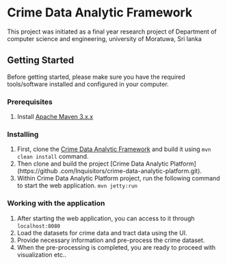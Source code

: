 
# Crime Data Analytic Framework

This project was initiated as a final year research project of Department of computer science and engineering, 
university of Moratuwa, Sri lanka

## Getting Started

Before getting started, please make sure you have the required tools/software installed and configured in your computer.

### Prerequisites

1. Install [Apache Maven 3.x.x](https://maven.apache.org/install.html)


### Installing

1. First, clone the [Crime Data Analytic Framework](https://github.com/Inquisitors/CDAF.git) and build it using 
`mvn clean install` command.
2. Then clone and build the project [Crime Data Analytic Platform](https://github
.com/Inquisitors/crime-data-analytic-platform.git).
3. Within Crime Data Analytic Platform project, run the following command to start the web application.
`mvn jetty:run`


### Working with the application

1. After starting the web application, you can access to it through `localhost:8080`
2. Load the datasets for crime data and tract data using the UI.
3. Provide necessary information and pre-process the crime dataset.
4. When the pre-processing is completed, you are ready to proceed with visualization etc..

